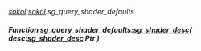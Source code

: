 _[sokol](../../modules/sokol/sokol-module.md):[sokol](../../modules/sokol/sokol-module.md).sg\_query\_shader\_defaults_
##### Function sg\_query\_shader\_defaults:[sg_shader_desc](../../modules/sokol/sokol-sg_shader_desc.md)( desc:[sg_shader_desc](../../modules/sokol/sokol-sg_shader_desc.md) Ptr )
